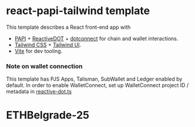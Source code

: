 # react-papi-tailwind template

This template describes a React front-end app with

- [PAPI](papi.how) + [ReactiveDOT](https://reactivedot.dev) + [dotconnect](https://dotconnect.dev/) for chain and wallet interactions.<br/>
- [Tailwind CSS](https://tailwindcss.com) + [Tailwind UI](https://tailwindui.com/). <br/>
- [Vite](https://vite.dev/) for dev tooling.

### Note on wallet connection

This template has PJS Apps, Talisman, SubWallet and Ledger enabled by default.
In order to enable WalletConnect, set up WalletConnect project ID / metadata in [reactive-dot.ts](./templates/react-tailwind/src/reactive-dot.ts)
# ETHBelgrade-25
